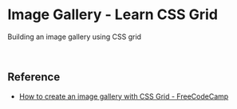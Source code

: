 # Image Gallery - Learn CSS Grid

Building an image gallery using CSS grid

<br>

<!-- ## Preview

<img src="demo/" alt="image gallery" />

<br> -->

## Reference

- [How to create an image gallery with CSS Grid - FreeCodeCamp](https://www.freecodecamp.org/news/how-to-create-an-image-gallery-with-css-grid-e0f0fd666a5c/)

